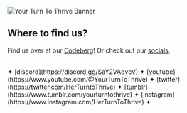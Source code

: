 ![Your Turn To Thrive Banner](https://yttt.org/assets/images/Nao-Banner.png)

## Where to find us?
Find us over at our [Codeberg](https://codeberg.org/YourTurnToThrive)! Or check out our [socials](https://yttt.org/links/).

<br/>
✦ [discord](https://discord.gg/SaY2VAqvcV) ✦ [youtube](https://www.youtube.com/@YourTurnToThrive) ✦ [twitter](https://twitter.com/HerTurntoThrive) ✦ [tumblr](https://www.tumblr.com/yourturntothrive) ✦ [instagram](https://www.instagram.com/HerTurnToThrive) ✦
